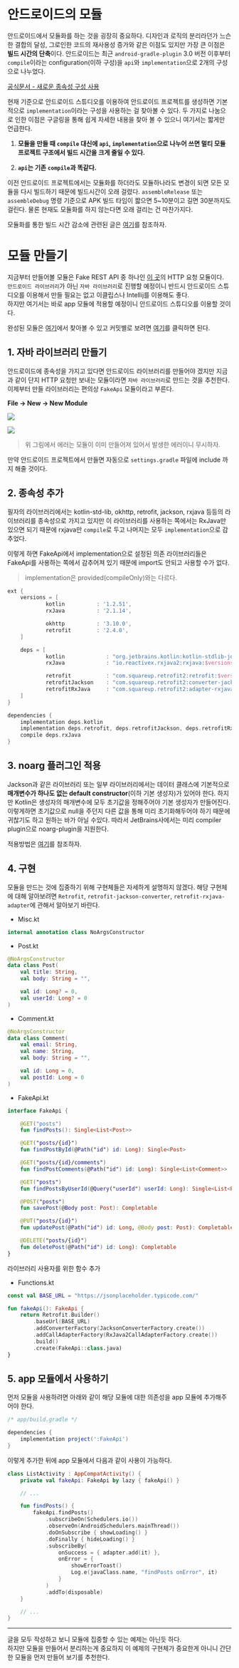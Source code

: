 # 안드로이드의 모듈
안드로이드에서 모듈화를 하는 것을 굉장히 중요하다. 
디자인과 로직의 분리라던가 느슨한 결합의 달성, 그로인한 코드의 재사용성 증가와 같은 이점도 있지만 가장 큰 이점은 **빌드 시간의 단축**이다.
안드로이드는 최근 `android-gradle-plugin` 3.0 버전 이후부터 `compile`이라는 configuration(이하 구성)을 `api`와 `implementation`으로 2개의 구성으로 나누었다.

[공식문서 - 새로운 종속성 구성 사용](https://developer.android.com/studio/build/gradle-plugin-3-0-0-migration?hl=ko#new_configurations)

현재 기준으로 안드로이드 스튜디오를 이용하여 안드로이드 프로젝트를 생성하면 기본적으로 `implementation`이라는 구성을 사용하는 걸 찾아볼 수 있다.
두 가지로 나눔으로 인한 이점은 구글링을 통해 쉽게 자세한 내용을 찾아 볼 수 있으니 여기서는 짧게만 언급한다.

1. **모듈을 만들 때 `compile` 대신에 `api`, `implementation`으로 나누어 쓰면 멀티 모듈 프로젝트 구조에서 빌드 시간을 크게 줄일 수 있다.**

2. **`api`는 기존 `compile`과 똑같다.**

이전 안드로이드 프로젝트에서는 모듈화를 하더라도 모듈하나라도 변경이 되면 모든 모듈을 다시 빌드하기 때문에 빌드시간이 오래 걸렸다.
`assembleRelease` 또는 `assembleDebug` 명령 기준으로 APK 빌드 타임이 짧으면 5~10분이고 길면 30분까지도 걸린다.
물론 현재도 모듈화를 하지 않는다면 오래 걸리는 건 마찬가지다.

모듈화를 통한 빌드 시간 감소에 관련된 글은 [여기](https://medium.freecodecamp.org/how-modularisation-affects-build-time-of-an-android-application-43a984ce9968)를 참조하자.

# 모듈 만들기
지금부터 만들어볼 모듈은 Fake REST API 중 하나인 [이 곳](https://jsonplaceholder.typicode.com/)의 HTTP 요청 모듈이다.  
`안드로이드 라이브러리`가 아닌 `자바 라이브러리`로 진행할 예정이니 반드시 안드로이드 스튜디오를 이용해서 만들 필요는 없고 이클립스나 Intellij를 이용해도 좋다.  
하지만 여기서는 바로 app 모듈에 적용할 예정이니 안드로이드 스튜디오를 이용할 것이다.

완성된 모듈은 [여기](https://github.com/galcyurio/slipp-board-android)에서 찾아볼 수 있고 커밋별로 보려면 [여기](https://github.com/galcyurio/slipp-board-android/issues/8)를 클릭하면 된다.

## 1. 자바 라이브러리 만들기
안드로이드에 종속성을 가지고 있다면 안드로이드 라이브러리를 만들어야 겠지만 지금과 같이 단지 HTTP 요청만 보내는 모듈이라면 `자바 라이브러리`로 만드는 것을 추천한다.  
이제부터 만들 라이브러리는 편의상 `FakeApi` 모듈이라고 부른다.

**File -> New -> New Module**

![](image/module-fakeapi-1.PNG)

![](image/module-fakeapi-2.PNG)

> 위 그림에서 에러는 모듈이 이미 만들어져 있어서 발생한 에러이니 무시하자.

만약 안드로이드 프로젝트에서 만들면 자동으로 `settings.gradle` 파일에 include 까지 해줄 것이다.

## 2. 종속성 추가
필자의 라이브러리에서는 kotlin-std-lib, okhttp, retrofit, jackson, rxjava 등등의 라이브러리를 종속성으로 가지고 있지만 이 라이브러리를 사용하는 쪽에서는 RxJava만 있으면 되기 때문에 rxjava만 `compile`로 두고 나머지는 모두 `implementation`으로 감추었다.

이렇게 하면 FakeApi에서 implementation으로 설정된 의존 라이브러리들은 FakeApi를 사용하는 쪽에서 감추어져 있기 때문에 import도 안되고 사용할 수가 없다.

> implementation은 provided(compileOnly)와는 다르다.

````groovy
ext {
    versions = [
            kotlin          : '1.2.51',
            rxJava          : '2.1.14',

            okhttp          : '3.10.0',
            retrofit        : '2.4.0',
    ]

    deps = [
            kotlin             : "org.jetbrains.kotlin:kotlin-stdlib-jdk7:$versions.kotlin",
            rxJava             : "io.reactivex.rxjava2:rxjava:$versions.rxJava",

            retrofit           : "com.squareup.retrofit2:retrofit:$versions.retrofit",
            retrofitJackson    : "com.squareup.retrofit2:converter-jackson:$versions.retrofit",
            retrofitRxJava     : "com.squareup.retrofit2:adapter-rxjava2:$versions.retrofit",
    ]
}

dependencies {
    implementation deps.kotlin
    implementation deps.retrofit, deps.retrofitJackson, deps.retrofitRxJava
    compile deps.rxJava
}
````

## 3. noarg 플러그인 적용
Jackson과 같은 라이브러리 또는 일부 라이브러리에서는 데이터 클래스에 기본적으로 **매개변수가 하나도 없는 default constructor**(이하 기본 생성자)가 있어야 한다.
하지만 Kotlin은 생성자의 매개변수에 모두 초기값을 정해주어야 기본 생성자가 만들어진다.
이렇게하면 초기값으로 null을 주던지 다른 값을 통해 미리 초기화해두어야 하기 때문에 귀찮기도 하고 원하는 바가 아닐 수있다.
따라서 JetBrains사에서는 미리 compiler plugin으로 noarg-plugin을 지원한다.

적용방법은 [여기](https://www.slipp.net/wiki/pages/viewpage.action?pageId=30770676)를 참조하자.

## 4. 구현
모듈을 만드는 것에 집중하기 위해 구현체들은 자세하게 설명하지 않겠다.
해당 구현체에 대해 알아보려면 `Retrofit`, `retrofit-jackson-converter`, `retrofit-rxjava-adapter`에 관해서 알아보기 바란다.

- Misc.kt
````kotlin
internal annotation class NoArgsConstructor
````

- Post.kt
````kotlin
@NoArgsConstructor
data class Post(
    val title: String,
    val body: String = "",

    val id: Long? = 0,
    val userId: Long? = 0
)
````

- Comment.kt
````kotlin
@NoArgsConstructor
data class Comment(
    val email: String,
    val name: String,
    val body: String = "",

    val id: Long = 0,
    val postId: Long = 0
)
````

- FakeApi.kt
````kotlin
interface FakeApi {

    @GET("posts")
    fun findPosts(): Single<List<Post>>

    @GET("posts/{id}")
    fun findPostById(@Path("id") id: Long): Single<Post>

    @GET("posts/{id}/comments")
    fun findPostComments(@Path("id") id: Long): Single<List<Comment>>

    @GET("posts")
    fun findPostsByUserId(@Query("userId") userId: Long): Single<List<Post>>

    @POST("posts")
    fun savePost(@Body post: Post): Completable

    @PUT("posts/{id}")
    fun updatePost(@Path("id") id: Long, @Body post: Post): Completable

    @DELETE("posts/{id}")
    fun deletePost(@Path("id") id: Long): Completable
}
````

라이브러리 사용자를 위한 함수 추가
- Functions.kt
````kotlin
const val BASE_URL = "https://jsonplaceholder.typicode.com/"

fun fakeApi(): FakeApi {
    return Retrofit.Builder()
        .baseUrl(BASE_URL)
        .addConverterFactory(JacksonConverterFactory.create())
        .addCallAdapterFactory(RxJava2CallAdapterFactory.create())
        .build()
        .create(FakeApi::class.java)
}
````

## 5. app 모듈에서 사용하기
먼저 모듈을 사용하려면 아래와 같이 해당 모듈에 대한 의존성을 app 모듈에 추가해주어야 한다.

````groovy
/* app/build.gradle */

dependencies {
    implementation project(':FakeApi')
}
````

이렇게 추가한 뒤에 app 모듈에서 다음과 같이 사용이 가능하다.

````kotlin
class ListActivity : AppCompatActivity() {
    private val fakeApi: FakeApi by lazy { fakeApi() }

    // ...

    fun findPosts() {
        fakeApi.findPosts()
            .subscribeOn(Schedulers.io())
            .observeOn(AndroidSchedulers.mainThread())
            .doOnSubscribe { showLoading() }
            .doFinally { hideLoading() }
            .subscribeBy(
                onSuccess = { adapter.add(it) },
                onError = {
                    showErrorToast()
                    Log.e(javaClass.name, "findPosts onError", it)
                }
            )
            .addTo(disposable)
    }

    // ...
}
````

----------------------------------------------------------------------
글을 모두 작성하고 보니 모듈에 집중할 수 있는 예제는 아닌듯 하다.  
하지만 모듈을 만들어서 분리하는게 중요하지 이 예제의 구현체가 중요한게 아니니 간단한 모듈을 먼저 만들어 보기를 추천한다.